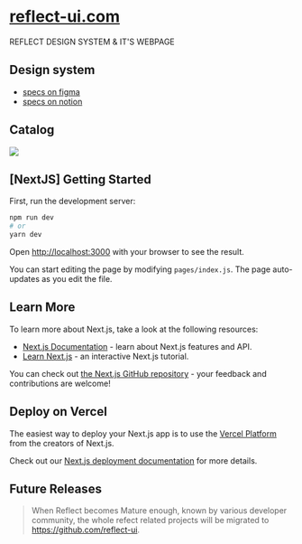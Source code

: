 # [reflect-ui.com](https://reflect-ui.com)
REFLECT DESIGN SYSTEM & IT'S WEBPAGE

## Design system

- [specs on figma](https://www.figma.com/file/ED6WOfsoYnnYHY8RJwU9Xw/reflect?node-id=33%3A56)
- [specs on notion](https://grida.notion.site/Reflect-0667b343d5e246058fcaf0a842194cf5)


## Catalog

![](./docs/catalog.png)

## [NextJS] Getting Started

First, run the development server:

```bash
npm run dev
# or
yarn dev
```

Open [http://localhost:3000](http://localhost:3000) with your browser to see the result.

You can start editing the page by modifying `pages/index.js`. The page auto-updates as you edit the file.

## Learn More

To learn more about Next.js, take a look at the following resources:

- [Next.js Documentation](https://nextjs.org/docs) - learn about Next.js features and API.
- [Learn Next.js](https://nextjs.org/learn) - an interactive Next.js tutorial.

You can check out [the Next.js GitHub repository](https://github.com/vercel/next.js/) - your feedback and contributions are welcome!

## Deploy on Vercel

The easiest way to deploy your Next.js app is to use the [Vercel Platform](https://vercel.com/import?utm_medium=default-template&filter=next.js&utm_source=create-next-app&utm_campaign=create-next-app-readme) from the creators of Next.js.

Check out our [Next.js deployment documentation](https://nextjs.org/docs/deployment) for more details.


## Future Releases
> When Reflect becomes Mature enough, known by various developer community, the whole refect related projects will be migrated to https://github.com/reflect-ui.
